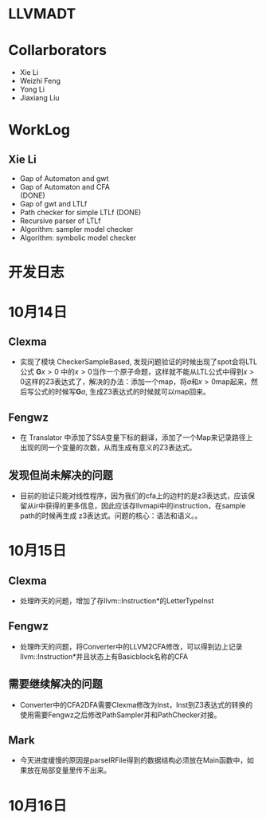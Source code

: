 # LLVMADT

# Collarborators
- Xie Li
- Weizhi Feng
- Yong Li
- Jiaxiang Liu

# WorkLog

## Xie Li
- Gap of Automaton and gwt
- Gap of Automaton and CFA  
    (DONE)
- Gap of gwt and LTLf 
- Path checker for simple LTLf
    (DONE)
- Recursive parser of LTLf
- Algorithm: sampler model checker
- Algorithm: symbolic model checker

# 开发日志

# 10月14日

## Clexma
- 实现了模块 CheckerSampleBased, 发现问题验证的时候出现了spot会将LTL公式 $\mathbf{G} x>0$ 中的$x>0$当作一个原子命题，这样就不能从LTL公式中得到$x > 0$这样的Z3表达式了，解决的办法：添加一个map，将$a$和$x > 0$map起来，然后写公式的时候写$\mathbf{G}a$, 生成Z3表达式的时候就可以map回来。

## Fengwz
- 在 Translator 中添加了SSA变量下标的翻译，添加了一个Map来记录路径上出现的同一个变量的次数，从而生成有意义的Z3表达式。

## 发现但尚未解决的问题

- 目前的验证只能对线性程序，因为我们的cfa上的边村的是z3表达式，应该保留从ir中获得的更多信息，因此应该存llvmapi中的instruction，在sample path的时候再生成
z3表达式。问题的核心：语法和语义。。

# 10月15日

## Clexma
- 处理昨天的问题，增加了存llvm::Instruction*的LetterTypeInst

## Fengwz

- 处理昨天的问题，将Converter中的LLVM2CFA修改，可以得到边上记录llvm::Instruction*并且状态上有Basicblock名称的CFA

## 需要继续解决的问题
- Converter中的CFA2DFA需要Clexma修改为Inst，Inst到Z3表达式的转换的使用需要Fengwz之后修改PathSampler并和PathChecker对接。
## Mark
- 今天进度缓慢的原因是parseIRFile得到的数据结构必须放在Main函数中，如果放在局部变量里传不出来。

# 10月16日


